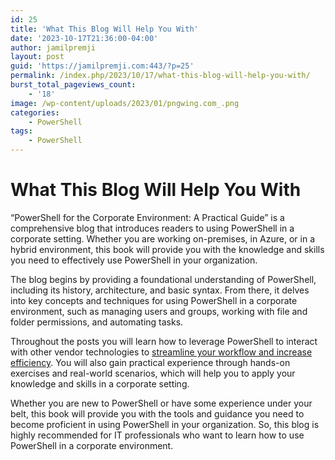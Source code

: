 ```yaml
---
id: 25
title: 'What This Blog Will Help You With'
date: '2023-10-17T21:36:00-04:00'
author: jamilpremji
layout: post
guid: 'https://jamilpremji.com:443/?p=25'
permalink: /index.php/2023/10/17/what-this-blog-will-help-you-with/
burst_total_pageviews_count:
    - '18'
image: /wp-content/uploads/2023/01/pngwing.com_.png
categories:
    - PowerShell
tags:
    - PowerShell
---
```


# What This Blog Will Help You With

“PowerShell for the Corporate Environment: A Practical Guide” is a comprehensive blog that introduces readers to using PowerShell in a corporate setting. Whether you are working on-premises, in Azure, or in a hybrid environment, this book will provide you with the knowledge and skills you need to effectively use PowerShell in your organization.

The blog begins by providing a foundational understanding of PowerShell, including its history, architecture, and basic syntax. From there, it delves into key concepts and techniques for using PowerShell in a corporate environment, such as managing users and groups, working with file and folder permissions, and automating tasks.

Throughout the posts you will learn how to leverage PowerShell to interact with other vendor technologies to [streamline your workflow and increase efficiency](https://www.jamilpremji.com/index.php/2023/07/07/efficient-file-searching-with-powershell/). You will also gain practical experience through hands-on exercises and real-world scenarios, which will help you to apply your knowledge and skills in a corporate setting.

Whether you are new to PowerShell or have some experience under your belt, this book will provide you with the tools and guidance you need to become proficient in using PowerShell in your organization. So, this blog is highly recommended for IT professionals who want to learn how to use PowerShell in a corporate environment.